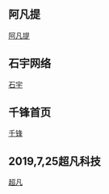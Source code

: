 ## 阿凡提
<a href="https://muyun123.github.io/day5/html/afanti.html">阿凡提</a>

## 石宇网络
<a href="https://muyun123.github.io/day4/html/siyu.html">石宇</a>

## 千锋首页
<a href="https://muyun123.github.io/day4/html/qianf.html">千锋</a>

## 2019,7,25超凡科技

<a href="https://muyun123.github.io/chaofan/html/chaofan.html">超凡</a>

